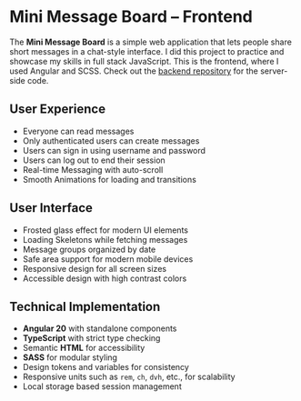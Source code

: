 # Mini Message Board – Frontend

The **Mini Message Board** is a simple web application that lets people share short messages in a chat-style interface.
I did this project to practice and showcase my skills in full stack JavaScript.
This is the frontend, where I used Angular and SCSS. Check out the [backend repository](https://github.com/jurgengjoncari/mini_message_board) for the server-side code.

## User Experience

- Everyone can read messages
- Only authenticated users can create messages
- Users can sign in using username and password
- Users can log out to end their session
- Real-time Messaging with auto-scroll
- Smooth Animations for loading and transitions

## User Interface

- Frosted glass effect for modern UI elements
- Loading Skeletons while fetching messages
- Message groups organized by date
- Safe area support for modern mobile devices
- Responsive design for all screen sizes
- Accessible design with high contrast colors

## Technical Implementation

- **Angular 20** with standalone components
- **TypeScript** with strict type checking
- Semantic **HTML** for accessibility
- **SASS** for modular styling
- Design tokens and variables for consistency
- Responsive units such as `rem`, `ch`, `dvh`, etc., for scalability
- Local storage based session management
